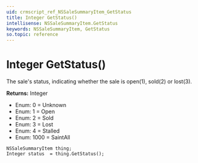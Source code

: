 ```yaml
---
uid: crmscript_ref_NSSaleSummaryItem_GetStatus
title: Integer GetStatus()
intellisense: NSSaleSummaryItem.GetStatus
keywords: NSSaleSummaryItem, GetStatus
so.topic: reference
---
```


# Integer GetStatus()

The sale's status, indicating whether the sale is open(1), sold(2) or lost(3).

**Returns:** Integer

* Enum: 0 = Unknown
* Enum: 1 = Open
* Enum: 2 = Sold
* Enum: 3 = Lost
* Enum: 4 = Stalled
* Enum: 1000 = SaintAll

```crmscript
NSSaleSummaryItem thing;
Integer status  = thing.GetStatus();
```

